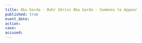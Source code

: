 ```yaml
---
title: Abu Garda - Bahr Idriss Abu Garda - Summons to Appear
published: true
event_date:
action:
case:
accused:
---
```

